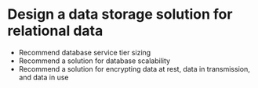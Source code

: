# Design a data storage solution for relational data

* Recommend database service tier sizing
* Recommend a solution for database scalability
* Recommend a solution for encrypting data at rest, data in transmission, and data in use
